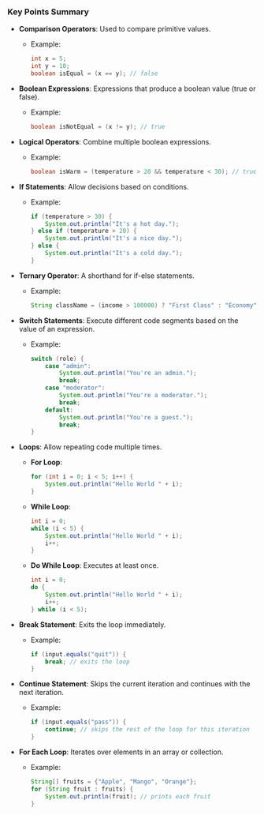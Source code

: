 ### Key Points Summary

- **Comparison Operators**: Used to compare primitive values.
  - Example: 
    ```java
    int x = 5;
    int y = 10;
    boolean isEqual = (x == y); // false
    ```

- **Boolean Expressions**: Expressions that produce a boolean value (true or false).
  - Example:
    ```java
    boolean isNotEqual = (x != y); // true
    ```

- **Logical Operators**: Combine multiple boolean expressions.
  - Example:
    ```java
    boolean isWarm = (temperature > 20 && temperature < 30); // true if temperature is between 20 and 30
    ```

- **If Statements**: Allow decisions based on conditions.
  - Example:
    ```java
    if (temperature > 30) {
        System.out.println("It's a hot day.");
    } else if (temperature > 20) {
        System.out.println("It's a nice day.");
    } else {
        System.out.println("It's a cold day.");
    }
    ```

- **Ternary Operator**: A shorthand for if-else statements.
  - Example:
    ```java
    String className = (income > 100000) ? "First Class" : "Economy";
    ```

- **Switch Statements**: Execute different code segments based on the value of an expression.
  - Example:
    ```java
    switch (role) {
        case "admin":
            System.out.println("You're an admin.");
            break;
        case "moderator":
            System.out.println("You're a moderator.");
            break;
        default:
            System.out.println("You're a guest.");
            break;
    }
    ```

- **Loops**: Allow repeating code multiple times.
  - **For Loop**:
    ```java
    for (int i = 0; i < 5; i++) {
        System.out.println("Hello World " + i);
    }
    ```
  
  - **While Loop**:
    ```java
    int i = 0;
    while (i < 5) {
        System.out.println("Hello World " + i);
        i++;
    }
    ```

  - **Do While Loop**: Executes at least once.
    ```java
    int i = 0;
    do {
        System.out.println("Hello World " + i);
        i++;
    } while (i < 5);
    ```

- **Break Statement**: Exits the loop immediately.
  - Example:
    ```java
    if (input.equals("quit")) {
        break; // exits the loop
    }
    ```

- **Continue Statement**: Skips the current iteration and continues with the next iteration.
  - Example:
    ```java
    if (input.equals("pass")) {
        continue; // skips the rest of the loop for this iteration
    }
    ```

- **For Each Loop**: Iterates over elements in an array or collection.
  - Example:
    ```java
    String[] fruits = {"Apple", "Mango", "Orange"};
    for (String fruit : fruits) {
        System.out.println(fruit); // prints each fruit
    }
    ```
